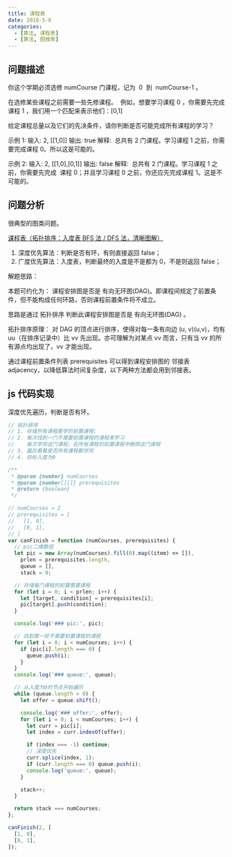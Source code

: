 ```yaml
---
title: 课程表
date: 2018-5-6
categories:
  - [算法, 课程表]
  - [算法, 图搜索]
---
```


## 问题描述

你这个学期必须选修 numCourse 门课程，记为  0  到  numCourse-1 。

在选修某些课程之前需要一些先修课程。  例如，想要学习课程 0 ，你需要先完成课程 1 ，我们用一个匹配来表示他们：[0,1]

给定课程总量以及它们的先决条件，请你判断是否可能完成所有课程的学习？

示例 1:
输入: 2, [[1,0]]
输出: true
解释:  总共有 2 门课程。学习课程 1 之前，你需要完成课程 0。所以这是可能的。

示例 2:
输入: 2, [[1,0],[0,1]]
输出: false
解释:  总共有 2 门课程。学习课程 1 之前，你需要先完成 ​ 课程 0；并且学习课程 0 之前，你还应先完成课程 1。这是不可能的。

## 问题分析

很典型的图类问题。

[课程表（拓扑排序：入度表 BFS 法 / DFS 法，清晰图解）](https://leetcode-cn.com/problems/course-schedule/solution/course-schedule-tuo-bu-pai-xu-bfsdfsliang-chong-fa/)

1. 深度优先算法：判断是否有环，有则直接返回 false；
2. 广度优先算法：入度表，判断最终的入度是不是都为 0，不是则返回 false；

解题思路：

本题可约化为： 课程安排图是否是 有向无环图(DAG)。即课程间规定了前置条件，但不能构成任何环路，否则课程前置条件将不成立。

思路是通过 拓扑排序 判断此课程安排图是否是 有向无环图(DAG) 。

拓扑排序原理： 对 DAG 的顶点进行排序，使得对每一条有向边 (u, v)(u,v)，均有 uu（在排序记录中）比 vv 先出现。亦可理解为对某点 vv 而言，只有当 vv 的所有源点均出现了，vv 才能出现。

通过课程前置条件列表 prerequisites 可以得到课程安排图的 邻接表 adjacency，以降低算法时间复杂度，以下两种方法都会用到邻接表。

## js 代码实现

深度优先遍历，判断是否有环。

```js
// 拓扑排序
// 1. 存储所有课程要学的前置课程;
// 2. 每次找到一门不需要前置课程的课程来学习
//    每次学完这门课程，在所有课程的前置课程中删除这门课程
// 3. 最后看看是否所有课程都学完
// 4. 目标入度为0

/**
 * @param {number} numCourses
 * @param {number[][]} prerequisites
 * @return {boolean}
 */

// numCourses = 2
// prerequisites = [
//   [1, 0],
//   [0, 1],
// ]
var canFinish = function (numCourses, prerequisites) {
  // pic二维数组
  let pic = new Array(numCourses).fill(0).map((item) => []),
    prlen = prerequisites.length,
    queue = [],
    stack = 0;

  // 存储每门课程的前置需要课程
  for (let i = 0; i < prlen; i++) {
    let [target, condition] = prerequisites[i];
    pic[target].push(condition);
  }

  console.log('### pic:', pic);

  // 找到第一轮不需要前置课程的课程
  for (let i = 0; i < numCourses; i++) {
    if (pic[i].length === 0) {
      queue.push(i);
    }
  }
  console.log('### queue:', queue);

  // 从入度为0的节点开始遍历
  while (queue.length > 0) {
    let offer = queue.shift();

    console.log('### offer:', offer);
    for (let i = 0; i < numCourses; i++) {
      let curr = pic[i];
      let index = curr.indexOf(offer);

      if (index === -1) continue;
      // 深度优先
      curr.splice(index, 1);
      if (curr.length === 0) queue.push(i);
      console.log('queue:', queue);
    }

    stack++;
  }

  return stack === numCourses;
};

canFinish(2, [
  [1, 0],
  [0, 1],
]);
```
